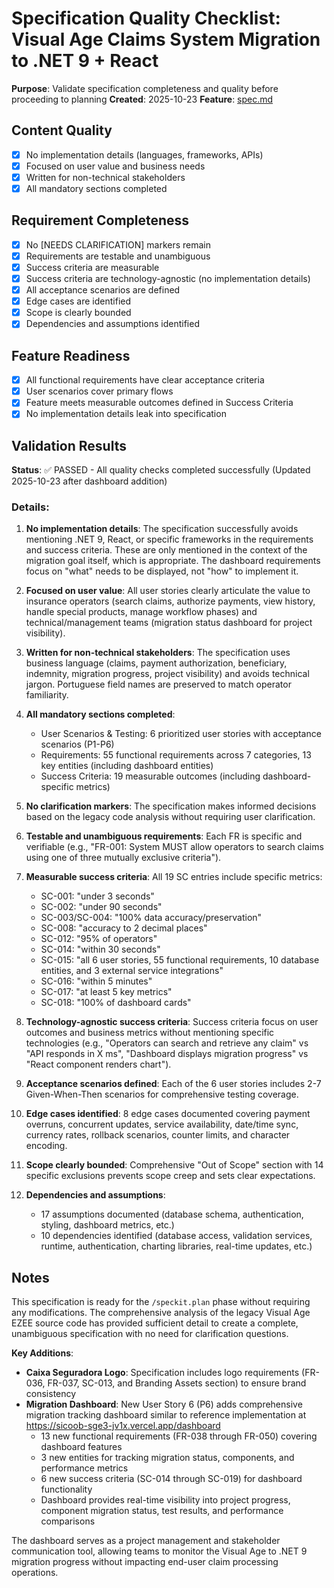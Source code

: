 # Specification Quality Checklist: Visual Age Claims System Migration to .NET 9 + React

**Purpose**: Validate specification completeness and quality before proceeding to planning
**Created**: 2025-10-23
**Feature**: [spec.md](../spec.md)

## Content Quality

- [x] No implementation details (languages, frameworks, APIs)
- [x] Focused on user value and business needs
- [x] Written for non-technical stakeholders
- [x] All mandatory sections completed

## Requirement Completeness

- [x] No [NEEDS CLARIFICATION] markers remain
- [x] Requirements are testable and unambiguous
- [x] Success criteria are measurable
- [x] Success criteria are technology-agnostic (no implementation details)
- [x] All acceptance scenarios are defined
- [x] Edge cases are identified
- [x] Scope is clearly bounded
- [x] Dependencies and assumptions identified

## Feature Readiness

- [x] All functional requirements have clear acceptance criteria
- [x] User scenarios cover primary flows
- [x] Feature meets measurable outcomes defined in Success Criteria
- [x] No implementation details leak into specification

## Validation Results

**Status**: ✅ PASSED - All quality checks completed successfully (Updated 2025-10-23 after dashboard addition)

### Details:

1. **No implementation details**: The specification successfully avoids mentioning .NET 9, React, or specific frameworks in the requirements and success criteria. These are only mentioned in the context of the migration goal itself, which is appropriate. The dashboard requirements focus on "what" needs to be displayed, not "how" to implement it.

2. **Focused on user value**: All user stories clearly articulate the value to insurance operators (search claims, authorize payments, view history, handle special products, manage workflow phases) and technical/management teams (migration status dashboard for project visibility).

3. **Written for non-technical stakeholders**: The specification uses business language (claims, payment authorization, beneficiary, indemnity, migration progress, project visibility) and avoids technical jargon. Portuguese field names are preserved to match operator familiarity.

4. **All mandatory sections completed**:
   - User Scenarios & Testing: 6 prioritized user stories with acceptance scenarios (P1-P6)
   - Requirements: 55 functional requirements across 7 categories, 13 key entities (including dashboard entities)
   - Success Criteria: 19 measurable outcomes (including dashboard-specific metrics)

5. **No clarification markers**: The specification makes informed decisions based on the legacy code analysis without requiring user clarification.

6. **Testable and unambiguous requirements**: Each FR is specific and verifiable (e.g., "FR-001: System MUST allow operators to search claims using one of three mutually exclusive criteria").

7. **Measurable success criteria**: All 19 SC entries include specific metrics:
   - SC-001: "under 3 seconds"
   - SC-002: "under 90 seconds"
   - SC-003/SC-004: "100% data accuracy/preservation"
   - SC-008: "accuracy to 2 decimal places"
   - SC-012: "95% of operators"
   - SC-014: "within 30 seconds"
   - SC-015: "all 6 user stories, 55 functional requirements, 10 database entities, and 3 external service integrations"
   - SC-016: "within 5 minutes"
   - SC-017: "at least 5 key metrics"
   - SC-018: "100% of dashboard cards"

8. **Technology-agnostic success criteria**: Success criteria focus on user outcomes and business metrics without mentioning specific technologies (e.g., "Operators can search and retrieve any claim" vs "API responds in X ms", "Dashboard displays migration progress" vs "React component renders chart").

9. **Acceptance scenarios defined**: Each of the 6 user stories includes 2-7 Given-When-Then scenarios for comprehensive testing coverage.

10. **Edge cases identified**: 8 edge cases documented covering payment overruns, concurrent updates, service availability, date/time sync, currency rates, rollback scenarios, counter limits, and character encoding.

11. **Scope clearly bounded**: Comprehensive "Out of Scope" section with 14 specific exclusions prevents scope creep and sets clear expectations.

12. **Dependencies and assumptions**:
    - 17 assumptions documented (database schema, authentication, styling, dashboard metrics, etc.)
    - 10 dependencies identified (database access, validation services, runtime, authentication, charting libraries, real-time updates, etc.)

## Notes

This specification is ready for the `/speckit.plan` phase without requiring any modifications. The comprehensive analysis of the legacy Visual Age EZEE source code has provided sufficient detail to create a complete, unambiguous specification with no need for clarification questions.

**Key Additions**:
- **Caixa Seguradora Logo**: Specification includes logo requirements (FR-036, FR-037, SC-013, and Branding Assets section) to ensure brand consistency
- **Migration Dashboard**: New User Story 6 (P6) adds comprehensive migration tracking dashboard similar to reference implementation at https://sicoob-sge3-jv1x.vercel.app/dashboard
  - 13 new functional requirements (FR-038 through FR-050) covering dashboard features
  - 3 new entities for tracking migration status, components, and performance metrics
  - 6 new success criteria (SC-014 through SC-019) for dashboard functionality
  - Dashboard provides real-time visibility into project progress, component migration status, test results, and performance comparisons

The dashboard serves as a project management and stakeholder communication tool, allowing teams to monitor the Visual Age to .NET 9 migration progress without impacting end-user claim processing operations.
